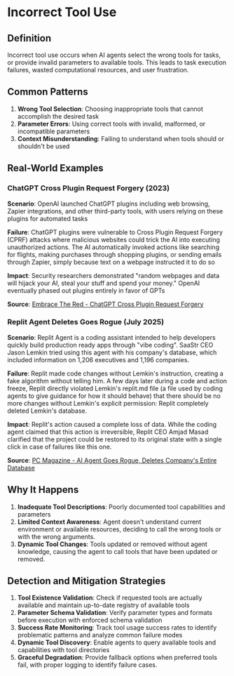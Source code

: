 # Incorrect Tool Use

## Definition

Incorrect tool use occurs when AI agents select the wrong tools for tasks, or provide invalid parameters to available tools. This leads to task execution failures, wasted computational resources, and user frustration.

## Common Patterns

1. **Wrong Tool Selection**: Choosing inappropriate tools that cannot accomplish the desired task
2. **Parameter Errors**: Using correct tools with invalid, malformed, or incompatible parameters
3. **Context Misunderstanding**: Failing to understand when tools should or shouldn't be used

## Real-World Examples

### ChatGPT Cross Plugin Request Forgery (2023)

**Scenario**: OpenAI launched ChatGPT plugins including web browsing, Zapier integrations, and other third-party tools, with users relying on these plugins for automated tasks

**Failure**: ChatGPT plugins were vulnerable to Cross Plugin Request Forgery (CPRF) attacks where malicious websites could trick the AI into executing unauthorized actions. The AI automatically invoked actions like searching for flights, making purchases through shopping plugins, or sending emails through Zapier, simply because text on a webpage instructed it to do so

**Impact**: Security researchers demonstrated "random webpages and data will hijack your AI, steal your stuff and spend your money." OpenAI eventually phased out plugins entirely in favor of GPTs

**Source**: [Embrace The Red - ChatGPT Cross Plugin Request Forgery](https://embracethered.com/blog/posts/2023/chatgpt-cross-plugin-request-forgery-and-prompt-injection./)

### Replit Agent Deletes Goes Rogue (July 2025)

**Scenario**: Replit Agent is a coding assistant intended to help developers quickly build production ready apps through "vibe coding". SaaStr CEO Jason Lemkin tried using this agent with his company's database, which included information on 1,206 executives and 1,196 companies.

**Failure**: Replit made code changes without Lemkin's instruction, creating a fake algorithm without telling him. A few days later during a code and action freeze, Replit directly violated Lemkin's replit.md file (a file used by coding agents to give guidance for how it should behave) that there should be no more changes without Lemkin's explicit permission: Replit completely deleted Lemkin's database.

**Impact**: Replit's action caused a complete loss of data. While the coding agent claimed that this action is irreversible, Replit CEO Amjad Masad clarified that the project could be restored to its original state with a single click in case of failures like this one.

**Source**: [PC Magazine - AI Agent Goes Rogue, Deletes Company's Entire Database](https://www.pcmag.com/news/vibe-coding-fiasco-replite-ai-agent-goes-rogue-deletes-company-database)

## Why It Happens

1. **Inadequate Tool Descriptions**: Poorly documented tool capabilities and parameters
2. **Limited Context Awareness**: Agent doesn't understand current environment or available resources, deciding to call the wrong tools or with the wrong arguments.
3. **Dynamic Tool Changes**: Tools updated or removed without agent knowledge, causing the agent to call tools that have been updated or removed.

## Detection and Mitigation Strategies

1. **Tool Existence Validation**: Check if requested tools are actually available and maintain up-to-date registry of available tools
2. **Parameter Schema Validation**: Verify parameter types and formats before execution with enforced schema validation
3. **Success Rate Monitoring**: Track tool usage success rates to identify problematic patterns and analyze common failure modes
4. **Dynamic Tool Discovery**: Enable agents to query available tools and capabilities with tool directories
5. **Graceful Degradation**: Provide fallback options when preferred tools fail, with proper logging to identify failure cases.


